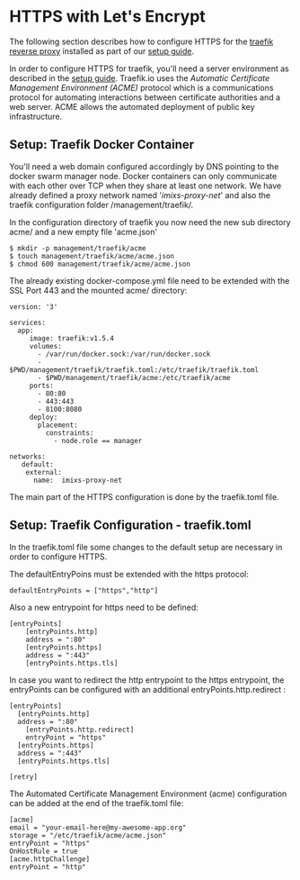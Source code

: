 # HTTPS with Let's Encrypt

The following section describes how to configure HTTPS for the [traefik reverse proxy](http://traefik.io) installed as part of our [setup guide](./SETUP.md).

In order to configure HTTPS for traefik, you'll need a server environment as described in the [setup guide](./SETUP.md).
Traefik.io uses the _Automatic Certificate Management Environment (ACME)_ protocol which is a communications protocol for automating interactions between certificate authorities and a web server. ACME allows the automated deployment of public key infrastructure. 

## Setup: Traefik Docker Container

You'll need a web domain configured accordingly by DNS pointing to the docker swarm manager node. 
Docker containers can only communicate with each other over TCP when they share at least one network. We have already defined a proxy network named '_imixs-proxy-net_' and also the traefik configuration folder /management/traefik/. 

In the configuration directory of traefik you now need the new sub directory acme/ and a new empty file 'acme.json'

	$ mkdir -p management/traefik/acme
	$ touch management/traefik/acme/acme.json 
	$ chmod 600 management/traefik/acme/acme.json
	
The already existing docker-compose.yml file need to be extended with the SSL Port 443 and the mounted acme/ directory:

	version: '3'
	
	services:
	  app:
	     image: traefik:v1.5.4
	     volumes:
	       - /var/run/docker.sock:/var/run/docker.sock
	       - $PWD/management/traefik/traefik.toml:/etc/traefik/traefik.toml
	       - $PWD/management/traefik/acme:/etc/traefik/acme
	     ports:
	       - 80:80
	       - 443:443
	       - 8100:8080
	     deploy:
	       placement:
	         constraints:
	           - node.role == manager
	     
	networks:
	   default:
	    external:
	      name:  imixs-proxy-net

The main part of the HTTPS configuration is done by the traefik.toml file. 
 
## Setup: Traefik Configuration - traefik.toml

In the traefik.toml file some changes to the default setup are necessary in order to configure HTTPS.

The defaultEntryPoins must be extended with the https protocol: 

	defaultEntryPoints = ["https","http"]

Also a new entrypoint for https need to be defined:

	[entryPoints]
	    [entryPoints.http]
	    address = ":80"
	    [entryPoints.https]
	    address = ":443"
	    [entryPoints.https.tls]   
    
In case you want to redirect the http entrypoint to the https entrypoint, the entryPoints can be configured with an additional entryPoints.http.redirect : 

	[entryPoints]
	  [entryPoints.http]
	  address = ":80"
	    [entryPoints.http.redirect]
	    entryPoint = "https"
	  [entryPoints.https]
	  address = ":443"
	  [entryPoints.https.tls]
	
	[retry]



The Automated Certificate Management Environment (acme) configuration can be added at the end of the traefik.toml file:


	[acme]
	email = "your-email-here@my-awesome-app.org"
	storage = "/etc/traefik/acme/acme.json"
	entryPoint = "https"
	OnHostRule = true
	[acme.httpChallenge]
	entryPoint = "http"








